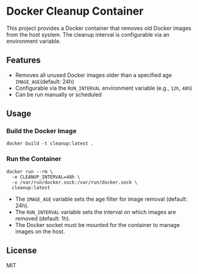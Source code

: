 # Docker Cleanup Container

This project provides a Docker container that removes old Docker images from the host system. The cleanup interval is configurable via an environment variable.

## Features
- Removes all unused Docker images older than a specified age `IMAGE_AGE`(default: 24h)
- Configurable via the `RUN_INTERVAL` environment variable (e.g., `12h`, `48h`)
- Can be run manually or scheduled

## Usage

### Build the Docker Image
```
docker build -t cleanup:latest .
```

### Run the Container
```
docker run --rm \
  -e CLEANUP_INTERVAL=48h \
  -v /var/run/docker.sock:/var/run/docker.sock \
  cleanup:latest
```

- The `IMAGE_AGE` variable sets the age filter for image removal (default: 24h).
- The `RUN_INTERVAL` variable sets the interval on which images are removed (default: 1h). 
- The Docker socket must be mounted for the container to manage images on the host.

## License
MIT
